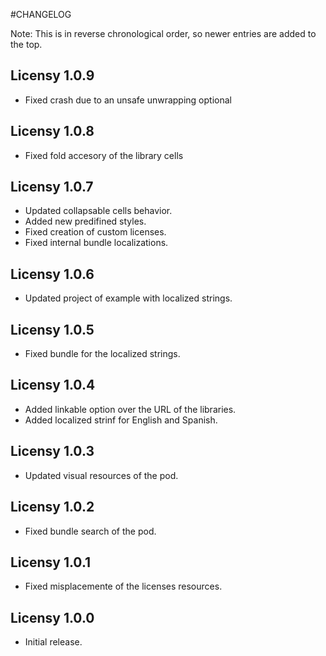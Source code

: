 #CHANGELOG

Note: This is in reverse chronological order, so newer entries are added to the top.

## Licensy 1.0.9

- Fixed crash due to an unsafe unwrapping optional

## Licensy 1.0.8

- Fixed fold accesory of the library cells

## Licensy 1.0.7

- Updated collapsable cells behavior.
- Added new predifined styles.
- Fixed creation of custom licenses.
- Fixed internal bundle localizations.

## Licensy 1.0.6

- Updated project of example with localized strings.

## Licensy 1.0.5

- Fixed bundle for the localized strings.

## Licensy 1.0.4

- Added linkable option over the URL of the libraries.
- Added localized strinf for English and Spanish.

## Licensy 1.0.3

- Updated visual resources of the pod.

## Licensy 1.0.2

- Fixed bundle search of the pod.

## Licensy 1.0.1

- Fixed misplacemente of the licenses resources.

## Licensy 1.0.0

- Initial release.




